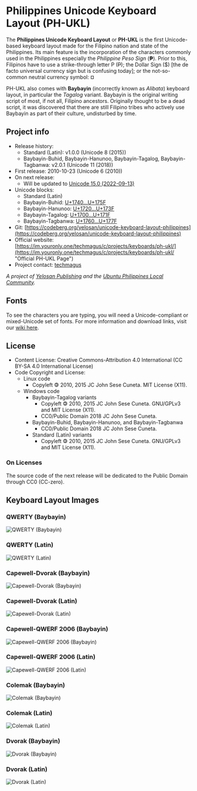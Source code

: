 ﻿# Philippines Unicode Keyboard Layout (PH-UKL)

The **Philippines Unicode Keyboard Layout** or **PH-UKL** is the first Unicode-based keyboard layout made for the Filipino nation and state of the Philippines. Its main feature is the incorporation of the characters commonly used in the Philippines especially the *Philippine Peso Sign* (**₱**). Prior to this, Filipinos have to use a strike-through letter P (~~P~~); the Dollar Sign ($) [the de facto universal currency sign but is confusing today]; or the not-so-common neutral currency symbol: ¤

PH-UKL also comes with **Baybayin** (incorrectly known as *Alibata*) keyboard layout, in particular the *Tagalog* variant. Baybayin is the original writing script of most, if not all, Filipino ancestors. Originally thought to be a dead script, it was discovered that there are still Filipino tribes who actively use Baybayin as part of their culture, undisturbed by time.

## Project info

- Release history:
  - Standard (Latin): v1.0.0 (Unicode 8 (2015))
  - Baybayin-Buhid, Baybayin-Hanunoo, Baybayin-Tagalog, Baybayin-Tagbanwa: v2.0.1 (Unicode 11 (2018))
- First release: 2010-10-23 (Unicode 6 (2010))
- On next release:
  - Will be updated to [Unicode 15.0 (2022-09-13)](https://www.unicode.org/versions/Unicode15.0.0/)
- Unicode blocks:
  - Standard (Latin)
  - Baybayin-Buhid: [U+1740…U+175F](https://www.unicode.org/charts/PDF/U1740.pdf)
  - Baybayin-Hanunoo: [U+1720…U+173F](https://www.unicode.org/charts/PDF/U1720.pdf)
  - Baybayin-Tagalog: [U+1700…U+171F](https://www.unicode.org/charts/PDF/U1700.pdf)
  - Baybayin-Tagbanwa: [U+1760…U+177F](https://www.unicode.org/charts/PDF/U1760.pdf)
- Git: [https://codeberg.org/yelosan/unicode-keyboard-layout-philippines](https://codeberg.org/yelosan/unicode-keyboard-layout-philippines)
- Official website: [https://im.youronly.one/techmagus/c/projects/keyboards/ph-ukl/](https://im.youronly.one/techmagus/c/projects/keyboards/ph-ukl/ "Official PH-UKL Page")
- Project contact: [techmagus](https://im.youronly.one/p/contact-us/)

*A project of [Yelosan Publishing](https://yelosan.youronly.one) and the [Ubuntu Philippines Local Community](https://loco.ubuntu.com/teams/loco-philippine-team/).*

## Fonts

To see the characters you are typing, you will need a Unicode-compliant or mixed-Unicode set of fonts. For more information and download links, visit our [wiki here](https://codeberg.org/yelosan/unicode-keyboard-layout-philippines/wiki/Fonts).

## License

- Content License: Creative Commons-Attribution 4.0 International (CC BY-SA 4.0 International License)
- Code Copyright and License:
  - Linux code
    - Copyleft 🄯 2010, 2015 JC John Sese Cuneta. MIT License (X11).
  - Windows code
    - Baybayin-Tagalog variants
      - Copyleft 🄯 2010, 2015 JC John Sese Cuneta. GNU/GPLv3 and MIT License (X11).
      - CC0/Public Domain 2018 JC John Sese Cuneta.
    - Baybayin-Buhid, Baybayin-Hanunoo, and Baybayin-Tagbanwa
      - CC0/Public Domain 2018 JC John Sese Cuneta.
    - Standard (Latin) variants
      - Copyleft 🄯 2010, 2015 JC John Sese Cuneta. GNU/GPLv3 and MIT License (X11).

### On Licenses

The source code of the next release will be dedicated to the Public Domain through CC0 (CC-zero).

## Keyboard Layout Images

### QWERTY (Baybayin)

![QWERTY (Baybayin)](https://lh3.ggpht.com/_tG11xBRpOKo/TMUmw9zmCtI/AAAAAAAAAJE/qnhSrVJsjcE/s800/Philippines-QWERTY%20%28Baybayin%29.png "QWERTY (Baybayin)")

### QWERTY (Latin)

![QWERTY (Latin)](https://lh4.ggpht.com/_tG11xBRpOKo/TMV95mMEDwI/AAAAAAAAAJg/11Wq1l7qJR0/s800/Philippines-QWERTY%20%28Latin%29.png "QWERTY (Latin)")

### Capewell-Dvorak (Baybayin)

![Capewell-Dvorak (Baybayin)](https://lh6.ggpht.com/_tG11xBRpOKo/TMUmmdtDkYI/AAAAAAAAAIk/o9IQ2sYO4Rc/s800/Philippines-Capewell-Dvorak%20%28Baybayin%29.png "Capewell-Dvorak (Baybayin)")

### Capewell-Dvorak (Latin)

![Capewell-Dvorak (Latin)](https://lh5.googleusercontent.com/-xChQTHhK6Iw/TncoSbPopxI/AAAAAAAAAVQ/dhuuLg7synY/s800/Philippines-Capewell-Dvorak%252520%252528Latin%252529.png "Capewell-Dvorak (Latin)")

### Capewell-QWERF 2006 (Baybayin)

![Capewell-QWERF 2006 (Baybayin)](https://lh6.ggpht.com/_tG11xBRpOKo/TMUmmvwm9TI/AAAAAAAAAIs/J_izftqK63A/s800/Philippines-Capewell-QWERF%202006%20%28Baybayin%29.png "Capewell-QWERF 2006 (Baybayin)")

### Capewell-QWERF 2006 (Latin)

![Capewell-QWERF 2006 (Latin)](https://lh6.googleusercontent.com/-tfoM8zo9sLE/TncoSZAlJeI/AAAAAAAAAVQ/2fxkt7XI4Ms/s800/Philippines-Capewell-QWERF%2525202006%252520%252528Latin%252529.png "Capewell-QWERF 2006 (Latin)")

### Colemak (Baybayin)

![Colemak (Baybayin)](https://lh6.ggpht.com/_tG11xBRpOKo/TMUmsznBcHI/AAAAAAAAAI0/APWcSe3ke20/s800/Philippines-Colemak%20%28Baybayin%29.png "Colemak (Baybayin)")

### Colemak (Latin)

![Colemak (Latin)](https://lh5.googleusercontent.com/-CPWwSnkvJ5o/TncoS0gmAkI/AAAAAAAAAVQ/t_XosFtEEl4/s800/Philippines-Colemak%252520%252528Latin%252529.png "Colemak (Latin)")

### Dvorak (Baybayin)

![Dvorak (Baybayin)](https://lh5.ggpht.com/_tG11xBRpOKo/TMUms23k0aI/AAAAAAAAAI8/3cqCsE9ibnc/s800/Philippines-Dvorak%20%28Baybayin%29.png "Dvorak (Baybayin)")

### Dvorak (Latin)

![Dvorak (Latin)](https://lh3.googleusercontent.com/-IPzJrxh1_vg/TncoS7FQ61I/AAAAAAAAAVQ/65UR2jN6Aes/s800/Philippines-Dvorak%252520Simplified%252520%252528Latin%252529.png "Dvorak (Latin)")

